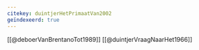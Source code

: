 ```yaml
---
citekey: duintjerHetPrimaatVan2002
geïndexeerd: true
---
```

[[@deboerVanBrentanoTot1989]]
[[@duintjerVraagNaarHet1966]]

